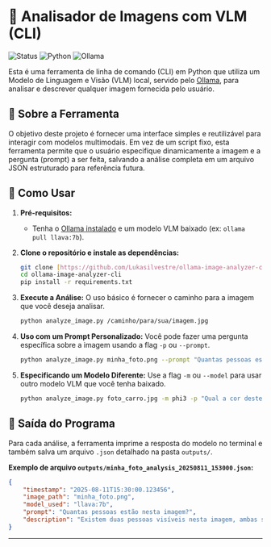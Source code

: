 # 🤖 Analisador de Imagens com VLM (CLI)

![Status](https://img.shields.io/badge/status-funcional-green)
![Python](https://img.shields.io/badge/python-3.8+-blue?logo=python)
![Ollama](https://img.shields.io/badge/Ollama-1.0-lightgrey)

Esta é uma ferramenta de linha de comando (CLI) em Python que utiliza um Modelo de Linguagem e Visão (VLM) local, servido pelo [Ollama](https://ollama.com/), para analisar e descrever qualquer imagem fornecida pelo usuário.

## 📜 Sobre a Ferramenta

O objetivo deste projeto é fornecer uma interface simples e reutilizável para interagir com modelos multimodais. Em vez de um script fixo, esta ferramenta permite que o usuário especifique dinamicamente a imagem e a pergunta (prompt) a ser feita, salvando a análise completa em um arquivo JSON estruturado para referência futura.

## 🚀 Como Usar

1.  **Pré-requisitos:**
    * Tenha o [Ollama instalado](https://ollama.com/) e um modelo VLM baixado (ex: `ollama pull llava:7b`).

2.  **Clone o repositório e instale as dependências:**
    ```bash
    git clone [https://github.com/Lukasilvestre/ollama-image-analyzer-cli.git](https://github.com/Lukasilvestre/ollama-image-analyzer-cli.git)
    cd ollama-image-analyzer-cli
    pip install -r requirements.txt
    ```

3.  **Execute a Análise:**
    O uso básico é fornecer o caminho para a imagem que você deseja analisar.

    ```bash
    python analyze_image.py /caminho/para/sua/imagem.jpg
    ```

4.  **Uso com um Prompt Personalizado:**
    Você pode fazer uma pergunta específica sobre a imagem usando a flag `-p` ou `--prompt`.

    ```bash
    python analyze_image.py minha_foto.png --prompt "Quantas pessoas estão nesta imagem?"
    ```

5.  **Especificando um Modelo Diferente:**
    Use a flag `-m` ou `--model` para usar outro modelo VLM que você tenha baixado.
    ```bash
    python analyze_image.py foto_carro.jpg -m phi3 -p "Qual a cor deste carro?"
    ```

## 📄 Saída do Programa

Para cada análise, a ferramenta imprime a resposta do modelo no terminal e também salva um arquivo `.json` detalhado na pasta `outputs/`.

**Exemplo de arquivo `outputs/minha_foto_analysis_20250811_153000.json`:**
```json
{
    "timestamp": "2025-08-11T15:30:00.123456",
    "image_path": "minha_foto.png",
    "model_used": "llava:7b",
    "prompt": "Quantas pessoas estão nesta imagem?",
    "description": "Existem duas pessoas visíveis nesta imagem, ambas sentadas em um banco de praça."
}
```
---
